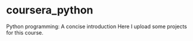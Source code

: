 # coursera_python
Python programming: A concise introduction 
Here I upload some projects for this course.
